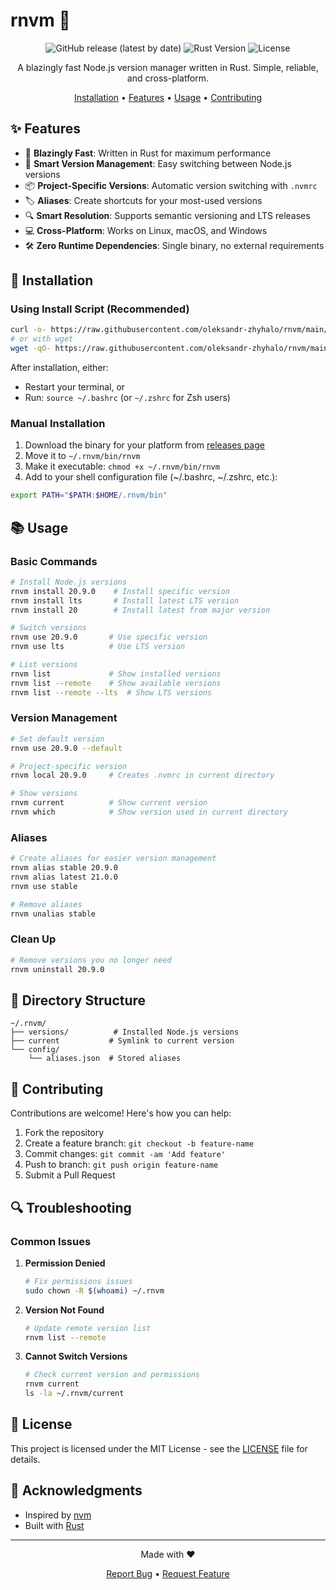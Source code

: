# rnvm 🚀

<div align="center">

![GitHub release (latest by date)](https://img.shields.io/github/v/release/oleksandr-zhyhalo/rnvm)
![Rust Version](https://img.shields.io/badge/rust-1.70%2B-blue.svg)
![License](https://img.shields.io/badge/license-MIT-green.svg)

A blazingly fast Node.js version manager written in Rust. Simple, reliable, and cross-platform.

[Installation](#installation) •
[Features](#features) •
[Usage](#usage) •
[Contributing](#contributing)

</div>

## ✨ Features

- 🚀 **Blazingly Fast**: Written in Rust for maximum performance
- 🔄 **Smart Version Management**: Easy switching between Node.js versions
- 📦 **Project-Specific Versions**: Automatic version switching with `.nvmrc`
- 🏷️ **Aliases**: Create shortcuts for your most-used versions
- 🔍 **Smart Resolution**: Supports semantic versioning and LTS releases
- 💻 **Cross-Platform**: Works on Linux, macOS, and Windows
- 🛠️ **Zero Runtime Dependencies**: Single binary, no external requirements

## 🚀 Installation

### Using Install Script (Recommended)

```bash
curl -o- https://raw.githubusercontent.com/oleksandr-zhyhalo/rnvm/main/install.sh | bash
# or with wget
wget -qO- https://raw.githubusercontent.com/oleksandr-zhyhalo/rnvm/main/install.sh | bash
```

After installation, either:
- Restart your terminal, or
- Run: `source ~/.bashrc` (or `~/.zshrc` for Zsh users)

### Manual Installation

1. Download the binary for your platform from [releases page](https://github.com/oleksandr-zhyhalo/rnvm/releases)
2. Move it to `~/.rnvm/bin/rnvm`
3. Make it executable: `chmod +x ~/.rnvm/bin/rnvm`
4. Add to your shell configuration file (~/.bashrc, ~/.zshrc, etc.):
```bash
export PATH="$PATH:$HOME/.rnvm/bin"
```

## 📚 Usage

### Basic Commands

```bash
# Install Node.js versions
rnvm install 20.9.0    # Install specific version
rnvm install lts       # Install latest LTS version
rnvm install 20        # Install latest from major version

# Switch versions
rnvm use 20.9.0       # Use specific version
rnvm use lts          # Use LTS version

# List versions
rnvm list             # Show installed versions
rnvm list --remote    # Show available versions
rnvm list --remote --lts  # Show LTS versions
```

### Version Management

```bash
# Set default version
rnvm use 20.9.0 --default

# Project-specific version
rnvm local 20.9.0     # Creates .nvmrc in current directory

# Show versions
rnvm current          # Show current version
rnvm which            # Show version used in current directory
```

### Aliases

```bash
# Create aliases for easier version management
rnvm alias stable 20.9.0
rnvm alias latest 21.0.0
rnvm use stable

# Remove aliases
rnvm unalias stable
```

### Clean Up

```bash
# Remove versions you no longer need
rnvm uninstall 20.9.0
```

## 📂 Directory Structure

```
~/.rnvm/
├── versions/          # Installed Node.js versions
├── current           # Symlink to current version
└── config/
    └── aliases.json  # Stored aliases
```

## 🤝 Contributing

Contributions are welcome! Here's how you can help:

1. Fork the repository
2. Create a feature branch: `git checkout -b feature-name`
3. Commit changes: `git commit -am 'Add feature'`
4. Push to branch: `git push origin feature-name`
5. Submit a Pull Request

## 🔍 Troubleshooting

### Common Issues

1. **Permission Denied**
   ```bash
   # Fix permissions issues
   sudo chown -R $(whoami) ~/.rnvm
   ```

2. **Version Not Found**
   ```bash
   # Update remote version list
   rnvm list --remote
   ```

3. **Cannot Switch Versions**
   ```bash
   # Check current version and permissions
   rnvm current
   ls -la ~/.rnvm/current
   ```


## 📄 License

This project is licensed under the MIT License - see the [LICENSE](LICENSE) file for details.

## 🙏 Acknowledgments

- Inspired by [nvm](https://github.com/nvm-sh/nvm)
- Built with [Rust](https://www.rust-lang.org/)

---

<div align="center">
Made with ❤️

[Report Bug](https://github.com/oleksandr-zhyhalo/rnvm/issues) • [Request Feature](https://github.com/oleksandr-zhyhalo/rnvm/issues)
</div>